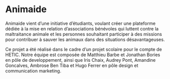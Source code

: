 # Animaide

Animaide vient d’une initiative d’étudiants, voulant créer une plateforme dédiée à la mise en relation d’associations bénévoles qui luttent contre la maltraitance animale et les personnes souhaitant participer à des missions pour contribuer à sauver les animaux dans des situations désavantageuses.

Ce projet a été réalisé dans le cadre d’un projet scolaire pour le compte de HETIC. Notre équipe est composée de Matthieu Barbe et Jonathan Bories en pôle de developpement, ainsi que Iris Chaix, Audrey Pont, Amandine Goncalves, Ambrose Ben Tiba et Hugo Ferrer en pôle design et communication marketing.